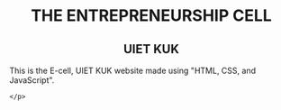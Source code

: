 <p >
  <h1 align="center">THE ENTREPRENEURSHIP CELL</h1>
  <h2 align="center">UIET KUK</h2>
</p>

<p>
  This is the E-cell, UIET KUK website made using "HTML, CSS, and JavaScript".
  <br>

    </p>

